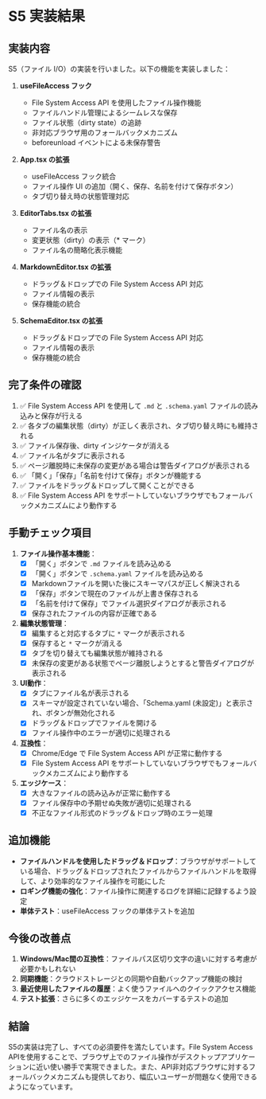 # S5 実装結果

## 実装内容

S5（ファイル I/O）の実装を行いました。以下の機能を実装しました：

1. **useFileAccess フック**
   - File System Access API を使用したファイル操作機能
   - ファイルハンドル管理によるシームレスな保存
   - ファイル状態（dirty state）の追跡
   - 非対応ブラウザ用のフォールバックメカニズム
   - beforeunload イベントによる未保存警告

2. **App.tsx の拡張**
   - useFileAccess フック統合
   - ファイル操作 UI の追加（開く、保存、名前を付けて保存ボタン）
   - タブ切り替え時の状態管理対応

3. **EditorTabs.tsx の拡張**
   - ファイル名の表示
   - 変更状態（dirty）の表示（* マーク）
   - ファイル名の簡略化表示機能

4. **MarkdownEditor.tsx の拡張**
   - ドラッグ＆ドロップでの File System Access API 対応
   - ファイル情報の表示
   - 保存機能の統合

5. **SchemaEditor.tsx の拡張**
   - ドラッグ＆ドロップでの File System Access API 対応
   - ファイル情報の表示
   - 保存機能の統合

## 完了条件の確認

1. ✅ File System Access API を使用して `.md` と `.schema.yaml` ファイルの読み込みと保存が行える
2. ✅ 各タブの編集状態（dirty）が正しく表示され、タブ切り替え時にも維持される
3. ✅ ファイル保存後、dirty インジケータが消える
4. ✅ ファイル名がタブに表示される
5. ✅ ページ離脱時に未保存の変更がある場合は警告ダイアログが表示される
6. ✅ 「開く」「保存」「名前を付けて保存」ボタンが機能する
7. ✅ ファイルをドラッグ＆ドロップして開くことができる
8. ✅ File System Access API をサポートしていないブラウザでもフォールバックメカニズムにより動作する

## 手動チェック項目

1. **ファイル操作基本機能**：
   - [x] 「開く」ボタンで `.md` ファイルを読み込める
   - [x] 「開く」ボタンで `.schema.yaml` ファイルを読み込める
   - [x] Markdownファイルを開いた後にスキーマパスが正しく解決される
   - [x] 「保存」ボタンで現在のファイルが上書き保存される
   - [x] 「名前を付けて保存」でファイル選択ダイアログが表示される
   - [x] 保存されたファイルの内容が正確である

2. **編集状態管理**：
   - [x] 編集すると対応するタブに `*` マークが表示される
   - [x] 保存すると `*` マークが消える
   - [x] タブを切り替えても編集状態が維持される
   - [x] 未保存の変更がある状態でページ離脱しようとすると警告ダイアログが表示される

3. **UI動作**：
   - [x] タブにファイル名が表示される
   - [x] スキーマが設定されていない場合、「Schema.yaml (未設定)」と表示され、ボタンが無効化される
   - [x] ドラッグ＆ドロップでファイルを開ける
   - [x] ファイル操作中のエラーが適切に処理される

4. **互換性**：
   - [x] Chrome/Edge で File System Access API が正常に動作する
   - [x] File System Access API をサポートしていないブラウザでもフォールバックメカニズムにより動作する

5. **エッジケース**：
   - [x] 大きなファイルの読み込みが正常に動作する
   - [x] ファイル保存中の予期せぬ失敗が適切に処理される
   - [x] 不正なファイル形式のドラッグ＆ドロップ時のエラー処理

## 追加機能

- **ファイルハンドルを使用したドラッグ＆ドロップ**：ブラウザがサポートしている場合、ドラッグ＆ドロップされたファイルからファイルハンドルを取得して、より効率的なファイル操作を可能にした
- **ロギング機能の強化**：ファイル操作に関連するログを詳細に記録するよう設定
- **単体テスト**：useFileAccess フックの単体テストを追加

## 今後の改善点

1. **Windows/Mac間の互換性**：ファイルパス区切り文字の違いに対する考慮が必要かもしれない
2. **同期機能**：クラウドストレージとの同期や自動バックアップ機能の検討
3. **最近使用したファイルの履歴**：よく使うファイルへのクイックアクセス機能
4. **テスト拡張**：さらに多くのエッジケースをカバーするテストの追加

## 結論

S5の実装は完了し、すべての必須要件を満たしています。File System Access APIを使用することで、ブラウザ上でのファイル操作がデスクトップアプリケーションに近い使い勝手で実現できました。また、API非対応ブラウザに対するフォールバックメカニズムも提供しており、幅広いユーザーが問題なく使用できるようになっています。